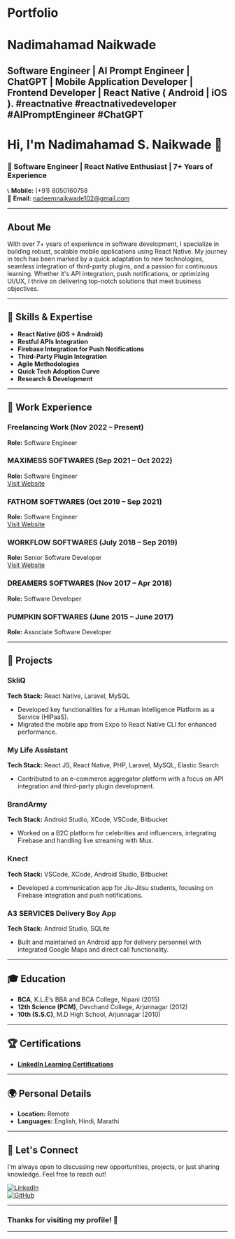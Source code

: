 # Portfolio
# Nadimahamad Naikwade 
Software Engineer | AI Prompt Engineer | ChatGPT | Mobile Application Developer | Frontend Developer | React Native ( Android | iOS ). #reactnative #reactnativedeveloper #AIPromptEngineer #ChatGPT
---

# Hi, I'm Nadimahamad S. Naikwade 👋

### 🚀 Software Engineer | React Native Enthusiast | 7+ Years of Experience

📞 **Mobile:** (+91) 8050160758  
📧 **Email:** [nadeemnaikwade102@gmail.com](mailto:nadeemnaikwade102@gmail.com)

---

## About Me

With over 7+ years of experience in software development, I specialize in building robust, scalable mobile applications using React Native. My journey in tech has been marked by a quick adaptation to new technologies, seamless integration of third-party plugins, and a passion for continuous learning. Whether it's API integration, push notifications, or optimizing UI/UX, I thrive on delivering top-notch solutions that meet business objectives.

---

## 🔧 Skills & Expertise

- **React Native (iOS + Android)**
- **Restful APIs Integration**
- **Firebase Integration for Push Notifications**
- **Third-Party Plugin Integration**
- **Agile Methodologies**
- **Quick Tech Adoption Curve**
- **Research & Development**

---

## 💼 Work Experience

### Freelancing Work (Nov 2022 – Present)  
**Role:** Software Engineer

### MAXIMESS SOFTWARES (Sep 2021 – Oct 2022)  
**Role:** Software Engineer  
[Visit Website](https://maximess.com)

### FATHOM SOFTWARES (Oct 2019 – Sep 2021)  
**Role:** Software Engineer  
[Visit Website](http://www.fathomable.com)

### WORKFLOW SOFTWARES (July 2018 – Sep 2019)  
**Role:** Senior Software Developer  
[Visit Website](http://www.workflowsoftwares.in)

### DREAMERS SOFTWARES (Nov 2017 – Apr 2018)  
**Role:** Software Developer

### PUMPKIN SOFTWARES (June 2015 – June 2017)  
**Role:** Associate Software Developer

---

## 🌟 Projects

### **SkliQ**
**Tech Stack:** React Native, Laravel, MySQL  
- Developed key functionalities for a Human Intelligence Platform as a Service (HIPaaS).
- Migrated the mobile app from Expo to React Native CLI for enhanced performance.

### **My Life Assistant**
**Tech Stack:** React JS, React Native, PHP, Laravel, MySQL, Elastic Search  
- Contributed to an e-commerce aggregator platform with a focus on API integration and third-party plugin development.

### **BrandArmy**
**Tech Stack:** Android Studio, XCode, VSCode, Bitbucket  
- Worked on a B2C platform for celebrities and influencers, integrating Firebase and handling live streaming with Mux.

### **Knect**
**Tech Stack:** VSCode, XCode, Android Studio, Bitbucket  
- Developed a communication app for Jiu-Jitsu students, focusing on Firebase integration and push notifications.

### **A3 SERVICES Delivery Boy App**
**Tech Stack:** Android Studio, SQLite  
- Built and maintained an Android app for delivery personnel with integrated Google Maps and direct call functionality.

---

## 🎓 Education

- **BCA**, K.L.E’s BBA and BCA College, Nipani (2015)
- **12th Science (PCM)**, Devchand College, Arjunnagar (2012)
- **10th (S.S.C)**, M.D High School, Arjunnagar (2010)

---

## 🏆 Certifications

- **[LinkedIn Learning Certifications](https://www.linkedin.com/in/nadimahamad-naikwade-63081110a/details/featured/)**

---

## 🌍 Personal Details

- **Location:** Remote
- **Languages:** English, Hindi, Marathi

---

## 🚀 Let's Connect

I'm always open to discussing new opportunities, projects, or just sharing knowledge. Feel free to reach out!

[![LinkedIn](https://img.shields.io/badge/LinkedIn-Nadimahamad%20Naikwade-blue)](https://www.linkedin.com/in/nadimahamad-naikwade-63081110a?utm_source=share&utm_campaign=share_via&utm_content=profile&utm_medium=android_app)  
[![GitHub](https://img.shields.io/badge/GitHub-Nadimahamad-black)](https://github.com/nadimahamad)

---

### Thanks for visiting my profile! 🙌

---
